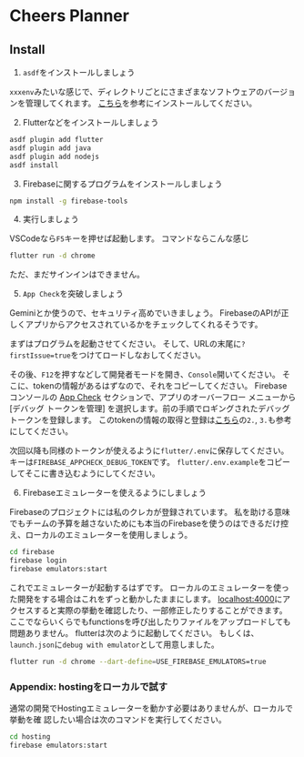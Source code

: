 # Cheers Planner

## Install
1. `asdf`をインストールしましょう

`xxxenv`みたいな感じで、ディレクトリごとにさまざまなソフトウェアのバージョンを管理してくれます。
[こちら](https://asdf-vm.com/ja-jp/guide/getting-started.html)を参考にインストールしてください。


2. Flutterなどをインストールしましょう
```sh
asdf plugin add flutter
asdf plugin add java
asdf plugin add nodejs
asdf install
```

3. Firebaseに関するプログラムをインストールしましょう
```sh
npm install -g firebase-tools
```

4. 実行しましょう

VSCodeなら`F5`キーを押せば起動します。
コマンドならこんな感じ
```sh
flutter run -d chrome
```
ただ、まだサインインはできません。

5. `App Check`を突破しましょう

Geminiとか使うので、セキュリティ高めでいきましょう。
FirebaseのAPIが正しくアプリからアクセスされているかをチェックしてくれるそうです。

まずはプログラムを起動させてください。
そして、URLの末尾に`?firstIssue=true`をつけてロードしなおしてください。

その後、`F12`を押すなどして開発者モードを開き、`Console`開いてください。
そこに、tokenの情報があるはずなので、それをコピーしてください。
Firebase コンソールの [App Check](https://console.firebase.google.com/project/cheers-planner/appcheck/apps?hl=ja) セクションで、アプリのオーバーフロー メニューから [デバッグ トークンを管理] を選択します。前の手順でロギングされたデバッグ トークンを登録します。
このtokenの情報の取得と登録は[こちら](https://firebase.google.com/docs/app-check/flutter/debug-provider?hl=ja#web)の`2.`, `3.`も参考にしてください。

次回以降も同様のトークンが使えるように`flutter/.env`に保存してください。
キーは`FIREBASE_APPCHECK_DEBUG_TOKEN`です。
`flutter/.env.example`をコピーしてそこに書き込むようにしてください。

6. Firebaseエミュレーターを使えるようにしましょう

Firebaseのプロジェクトには私のクレカが登録されています。
私を助ける意味でもチームの予算を越さないためにも本当のFirebaseを使うのはできるだけ控え、ローカルのエミュレーターを使用しましょう。
```sh
cd firebase
firebase login
firebase emulators:start
```
これでエミュレーターが起動するはずです。
ローカルのエミュレーターを使った開発をする場合はこれをずっと動かしたままにします。
[localhost:4000](localhost:4000)にアクセスすると実際の挙動を確認したり、一部修正したりすることができます。
ここでならいくらでもfunctionsを呼び出したりファイルをアップロードしても問題ありません。
flutterは次のように起動してください。
もしくは、`launch.json`に`debug with emulator`として用意しました。
```sh
flutter run -d chrome --dart-define=USE_FIREBASE_EMULATORS=true
```

### Appendix: hostingをローカルで試す

通常の開発でHostingエミュレーターを動かす必要はありませんが、ローカルで挙動を確
認したい場合は次のコマンドを実行してください。

```sh
cd hosting
firebase emulators:start
```
